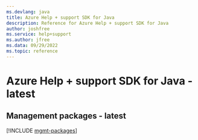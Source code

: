 ```yaml
---
ms.devlang: java
title: Azure Help + support SDK for Java
description: Reference for Azure Help + support SDK for Java
author: joshfree
ms.service: help+support
ms.author: jfree
ms.data: 09/29/2022
ms.topic: reference
---
```

# Azure Help + support SDK for Java - latest

## Management packages - latest
[!INCLUDE [mgmt-packages](help-+-support-mgmt-index.md)]